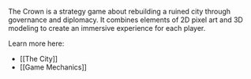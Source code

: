 The Crown is a strategy game about rebuilding a ruined city through governance and diplomacy. It combines elements of 2D pixel art and 3D modeling to create an immersive experience for each player.

Learn more here:
* [[The City]]
* [[Game Mechanics]]